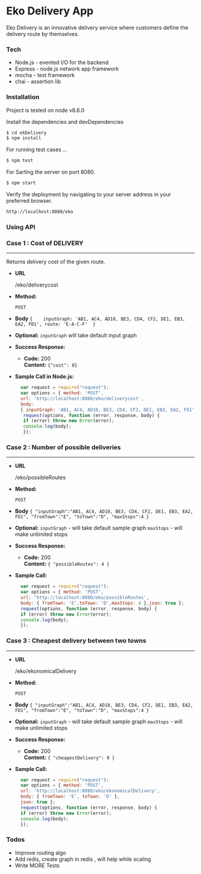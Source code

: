 # Eko Delivery App


Eko Delivery is an innovative delivery service where customers define the delivery route by themselves.

### Tech


*  Node.js - evented I/O for the backend
*  Express - node.js network app framework
*  mocha - test framework
*  chai - assertion lib


### Installation

Project is tested on node v8.6.0

Install the dependencies and devDependencies 
```sh
$ cd ekDelivery
$ npm install 
```

For running test cases ...
```sh
$ npm test
```

For Sarting the server on port 8080.
```sh
$ npm start
```





Verify the deployment by navigating to your server address in your preferred browser.

```sh
http://localhost:8080/eko
```

### Using API

### Case 1 : Cost of DELIVERY
----
  Returns delivery cost of the given route.

* **URL**

  /eko/deliverycost

* **Method:**

  `POST`
  

* **Body**
`{   
     inputGraph: 'AB1, AC4, AD10, BE3, CD4, CF2, DE1, EB3, EA2, FD1',
     route: 'E-A-C-F' 
 }`
* **Optional:**
`inputGraph` will take default input graph
 

* **Success Response:**

  * **Code:** 200 <br />
    **Content:** `{"cost": 8}`


* **Sample Call in Node.js:**

  ```javascript
    var request = require("request");
    var options = { method: 'POST',
    url: 'http://localhost:8080/eko/deliverycost',
    body: 
    { inputGraph: 'AB1, AC4, AD10, BE3, CD4, CF2, DE1, EB3, EA2, FD1',route: 'E-A-C-F' },json: true};
     request(options, function (error, response, body) {
     if (error) throw new Error(error);
     console.log(body);
     });
     ```
  
 ### Case 2 : Number of possible deliveries
----

* **URL**

  /eko/possibleRoutes

* **Method:**

  `POST`
  

* **Body**
`{
"inputGraph":"AB1, AC4, AD10, BE3, CD4, CF2, DE1, EB3, EA2, FD1",
"fromTown":"E",
"toTown":"D",
"maxStops":4
}`

 * **Optional:**
`inputGraph` - will take default sample graph
`maxStops` -  will make unlimited stops
 

* **Success Response:**

  * **Code:** 200 <br />
    **Content:** `{
    "possibleRoutes": 4
}`


* **Sample Call:**

  ```javascript
    var request = require("request");
    var options = { method: 'POST',
    url: 'http://localhost:8080/eko/possibleRoutes',
    body: { fromTown: 'E',toTown: 'D',maxStops: 4 },json: true };
    request(options, function (error, response, body) {
    if (error) throw new Error(error);
    console.log(body);
    });
  ```
  
### Case 3 : Cheapest delivery between two towns
----

* **URL**

  /eko/ekonomicalDelivery

* **Method:**

  `POST`
  

* **Body**
`{
"inputGraph":"AB1, AC4, AD10, BE3, CD4, CF2, DE1, EB3, EA2, FD1",
"fromTown":"E",
"toTown":"D",
"maxStops":4
}`

 * **Optional:**
`inputGraph` - will take default sample graph
`maxStops` -  will make unlimited stops
 

* **Success Response:**

  * **Code:** 200 <br />
    **Content:** `{
    "cheapestDelivery": 9
}`


* **Sample Call:**

  ```javascript
    var request = require("request");
    var options = { method: 'POST',
    url: 'http://localhost:8080/eko/ekonomicalDelivery',
    body: { fromTown: 'E', toTown: 'D' },
    json: true };
    request(options, function (error, response, body) {
    if (error) throw new Error(error);
    console.log(body);
    });

  ```
### Todos
 - Improve routing algo
 - Add redis, create graph in redis , will help while scaling
 - Write MORE Tests

